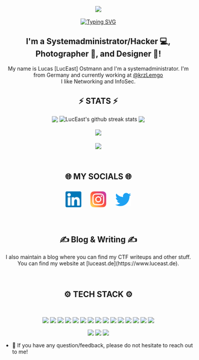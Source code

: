 <p align="center">
<img src="https://capsule-render.vercel.app/api?type=waving&color=timeGradient&height=300&&section=header&text=HI%20THERE!&fontSize=90&fontAlign=50&fontAlignY=35&desc=I%20am%20Lucas!&descAlign=50&descSize=30&animation=twinkling">
</p>

<p align="center"> <a href="https://git.io/typing-svg"><img src="https://readme-typing-svg.demolab.com?font=Orbitron&duration=4000&pause=1500&center=true&width=435&lines=Welcome+to+my+GitHub+Profile+Page!" alt="Typing SVG" /></a> </p>


<!-- ![Header](https://raw.githubusercontent.com/LucEast/LucEast/master/images/brandmark-design2.png "Header")

<h2 align="center">
Hi there, I'm Lucas 👋
</h2> -->

<h2 align="center">
I'm a Systemadministrator/Hacker 💻, Photographer 📸, and Designer 🎨! 
</h2> 

<p align=center> My name is Lucas [LucEast] Ostmann and I'm a systemadministrator. I'm from Germany and currently working at <a href ="https://github.com/krzLemgo" target="_blank" rel="noreferrer">@krzLemgo</a><br>
I like Networking and InfoSec.
</p>

<h2 align="center">⚡ STATS ⚡</h2>

<p align="center">
<img align="center" width="400" src="https://github-readme-stats.vercel.app/api?username=LucEast&show_icons=true&theme=github_dark&&hide_border=true"> 
<img align="center" width="400" src="https://github-readme-streak-stats.herokuapp.com/?user=LucEast&theme=github-dark&hide_border=true&date_format=M%20j%5B%2C%20Y%5D" alt="LucEast's github streak stats"> 
<img align="center" width="800" src="https://github-profile-summary-cards.vercel.app/api/cards/profile-details?username=LucEast&theme=github_dark&show_icons=true&bg_color=0111111"> <br>
<br> <img align="center" src="https://github-profile-trophy.vercel.app/?username=LucEast&theme=onedark&no-frame=False&row=1&&margin-w=20&no-bg=true"> <br>
<br> <img align="center" width="150" src="https://komarev.com/ghpvc/?username=LucEast&label=PROFILE+VIEWS&style=flat-square">
</p>

<br> <h2 align="center"> 🌐 MY SOCIALS 🌐 </h2>
<p align="center">
<a href="https://www.linkedin.com/in/LucEast/"><img align="center" width="42" style="padding:10px" src="https://raw.githubusercontent.com/LucEast/LucEast/master/images/linkedin.svg" alt="LucEast | LinkedIn" width="21px"/></a>
<a href="https://instagram.com/LucEast/"><img align="center" width="42" style="padding:10px" src="https://raw.githubusercontent.com/LucEast/LucEast/master/images/instagram.svg" alt="LucEast | Instagram" width="21px"/></a>
<a href="https://www.twitter.com/Luc_East/"><img align="center" width="42" style="padding:10px" src="https://raw.githubusercontent.com/LucEast/LucEast/master/images/Twitter.svg" alt="LucEast | Twitter" width="21px"/></a>
</p>
</br>
</div>

<h2 align="center">&#x270d; Blog & Writing &#x270d;</h2>

<p align="center">I also maintain a blog where you can find my CTF writeups and other stuff. 
You can find my website at [luceast.de](https://www.luceast.de).</p>

<br> <h2 align="center">⚙️ TECH STACK ⚙️ </h2>
<br> <p align="center"> 
![](https://img.shields.io/badge/OS-MacOS-informational?style=flat&logo=Apple&logoColor=FCC624&color=299bab)
![](https://img.shields.io/badge/OS-Linux-informational?style=flat&logo=linux&logoColor=FCC624&color=299bab)
![](https://img.shields.io/badge/OS-Kali-informational?style=flat&logo=kali-linux&logoColor=557C94&color=299bab)
![](https://img.shields.io/badge/OS-Debian-informational?style=flat&logo=debian&logoColor=A81D33&color=299bab)
![](https://img.shields.io/badge/OS-Cisco-informational?style=flat&logo=cisco&logoColor=1BA0D7&color=299bab)
![](https://img.shields.io/badge/OS-Windows-informational?style=flat&logo=windows&logoColor=0078D6&color=299bab)
![](https://img.shields.io/badge/Shell-Bash-informational?style=flat&logo=gnu-bash&logoColor=4EAA25&color=299bab)
![](https://img.shields.io/badge/Shell-ZSH-informational?style=flat&logo=gnu-bash&logoColor=4EAA25&color=299bab)
![](https://img.shields.io/badge/Tools-Docker-informational?style=flat&logo=docker&logoColor=2496ED&color=299bab)
![](https://img.shields.io/badge/Tools-VSCode-informational?style=flat&logo=visual-studio-code&logoColor=007ACC&color=299bab)
![](https://img.shields.io/badge/Tools-Vim-informational?style=flat&logo=vim&logoColor=019733&color=299bab)
![](https://img.shields.io/badge/Tools-Apache-informational?style=flat&logo=apache&logoColor=D22128&color=299bab)
![](https://img.shields.io/badge/Tools-NGINX-informational?style=flat&logo=nginx&logoColor=009639&color=299bab)
![](https://img.shields.io/badge/Tools-GitHub-informational?style=flat&logo=github&logoColor=181717&color=299bab)
![](https://img.shields.io/badge/Tools-TryHackMe-informational?style=flat&logo=tryhackme&logoColor=212C42&color=299bab)
</p>

<p dir="auto" align="center">
  <!-- <a target="_blank" rel="noopener noreferrer" href="https://camo.githubusercontent.com/ece04e9e6d8e7370a88024f41d544915e01ce71b5457326c08349cc282ccf2d4/68747470733a2f2f6d65646961332e67697068792e636f6d2f6d656469612f6c6e377a32655772696951416c6c6656636e2f323030772e77656270"><img src="https://camo.githubusercontent.com/ece04e9e6d8e7370a88024f41d544915e01ce71b5457326c08349cc282ccf2d4/68747470733a2f2f6d65646961332e67697068792e636f6d2f6d656469612f6c6e377a32655772696951416c6c6656636e2f323030772e77656270" data-canonical-src="https://media3.giphy.com/media/ln7z2eWriiQAllfVcn/200w.webp" style="max-width: 100%;" width="100"></a> -->
  <a target="_blank" rel="noopener noreferrer" href="https://camo.githubusercontent.com/a3ccfae79c559d3ff0c7ece89882c93bf278d01f0d2a1d908e19497630dca49d/68747470733a2f2f692e67697068792e636f6d2f6d656469612f4c4d7439363338644f38646674416a74636f2f3230302e77656270"><img src="https://camo.githubusercontent.com/a3ccfae79c559d3ff0c7ece89882c93bf278d01f0d2a1d908e19497630dca49d/68747470733a2f2f692e67697068792e636f6d2f6d656469612f4c4d7439363338644f38646674416a74636f2f3230302e77656270" data-canonical-src="https://i.giphy.com/media/LMt9638dO8dftAjtco/200.webp" style="max-width: 100%;" width="100"></a>
  <!-- <a target="_blank" rel="noopener noreferrer" href="https://camo.githubusercontent.com/cda2bff49eb0cd388393e08dd91cc3cf461f095e387d3fdcb8648ab0418010aa/68747470733a2f2f692e67697068792e636f6d2f6d656469612f654e41736a4f353574506267616f72376d612f323030772e77656270"><img src="https://camo.githubusercontent.com/cda2bff49eb0cd388393e08dd91cc3cf461f095e387d3fdcb8648ab0418010aa/68747470733a2f2f692e67697068792e636f6d2f6d656469612f654e41736a4f353574506267616f72376d612f323030772e77656270" data-canonical-src="https://i.giphy.com/media/eNAsjO55tPbgaor7ma/200w.webp" style="max-width: 100%;" width="100"></a> -->
  <a target="_blank" rel="noopener noreferrer" href="https://camo.githubusercontent.com/3cc5769614aa5306d6452456e393b58ecfe23c4a904ca52dece5341e0794cbe9/68747470733a2f2f692e67697068792e636f6d2f6d656469612f56674774686b68557647674f6974375939692f3230302e77656270"><img src="https://camo.githubusercontent.com/0cad3f969b0946abd0e5f16e9ed1ff78a2495a40c2bb5c6414aefd4be76505aa/68747470733a2f2f692e67697068792e636f6d2f6d656469612f4b7a4a6b7a6a676766474e355079366e6b542f3230302e77656270" data-canonical-src="https://i.giphy.com/media/KzJkzjggfGN5Py6nkT/200.webp" style="max-width: 100%;" width="100"></a>
  <a target="_blank" rel="noopener noreferrer" href="https://camo.githubusercontent.com/4d67389739aa53e876a878719fa61eeebea468ae0be6af71903fa8c4c9b72018/68747470733a2f2f692e67697068792e636f6d2f6d656469612f49647941514a564e326b56504e55726f6a4d2f3230302e77656270"><img src="https://camo.githubusercontent.com/4d67389739aa53e876a878719fa61eeebea468ae0be6af71903fa8c4c9b72018/68747470733a2f2f692e67697068792e636f6d2f6d656469612f49647941514a564e326b56504e55726f6a4d2f3230302e77656270" data-canonical-src="https://i.giphy.com/media/IdyAQJVN2kVPNUrojM/200.webp" style="max-width: 100%;" width="100"></a>
</p>


- 💬 If you have any question/feedback, please do not hesitate to reach out to me!

<!--
**LucEast/LucEast** is a ✨ _special_ ✨ repository because its `README.md` (this file) appears on your GitHub profile.

Here are some ideas to get you started:

- 🔭 I’m currently working on ...
- 🌱 I’m currently learning ...
- 👯 I’m looking to collaborate on ...
- 🤔 I’m looking for help with ...
- 💬 Ask me about ...
- 📫 How to reach me: ...
- 😄 Pronouns: ...
- ⚡ Fun fact: ...
-->




<!-- links to social media icons -->

<!-- icons with padding -->

[1.1]: http://i.imgur.com/tXSoThF.png (twitter icon with padding)
[2.1]: http://i.imgur.com/0o48UoR.png (github icon with padding)

<!-- icons without padding -->

[1.2]: http://i.imgur.com/wWzX9uB.png (twitter icon without padding)
[2.2]: http://i.imgur.com/9I6NRUm.png (github icon without padding)
[3.2]: https://raw.githubusercontent.com/MartinHeinz/MartinHeinz/master/linkedin-3-16.png (LinkedIn icon without padding)


<!-- links to your social media accounts -->

[1]: https://twitter.com/Luc_East
[2]: https://github.com/LucEast
[3]: https://www.linkedin.com/in/LucEast/


<!-- Resources -->
<!-- Icons: https://simpleicons.org/ -->
<!-- GitHub Stats: https://github.com/anuraghazra/github-readme-stats -->
<!-- Emojis: https://emojipedia.org/emoji/ -->
<!-- HTML Emojis: https://www.fileformat.info/index.htm -->
<!-- Shields: https://shields.io/ -->
<!-- Awesome GitHub Profile README: https://github.com/abhisheknaiidu/awesome-github-profile-readme -->

